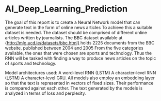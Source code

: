 # AI_Deep_Learning_Prediction

The goal of this report is to create a Neural Network model that can generate text in the form of online news articles 
To achieve this a suitable dataset is needed. The dataset should be comprised of different online articles written by journalists.
 The BBC dataset available at {http://mlg.ucd.ie/datasets/bbc.html} holds 2225 documents from the BBC website, published between 2004 and 2005
From the five categories available, the ones that were chosen are sports and technology.
Thus the RNN will be tasked with finding a way to produce news articles on the topic of sports and technology.

Model architectures used:
A word-level RNN (LSTM)
A character-level RNN (LSTM)
A character-level GRU.
All models also employ an embedding layer so that the text is represented in vectors of fixed sizes.
Their performance is compared against each other. The text generated by the models is analyzed  in terms of loss and perplexity.
